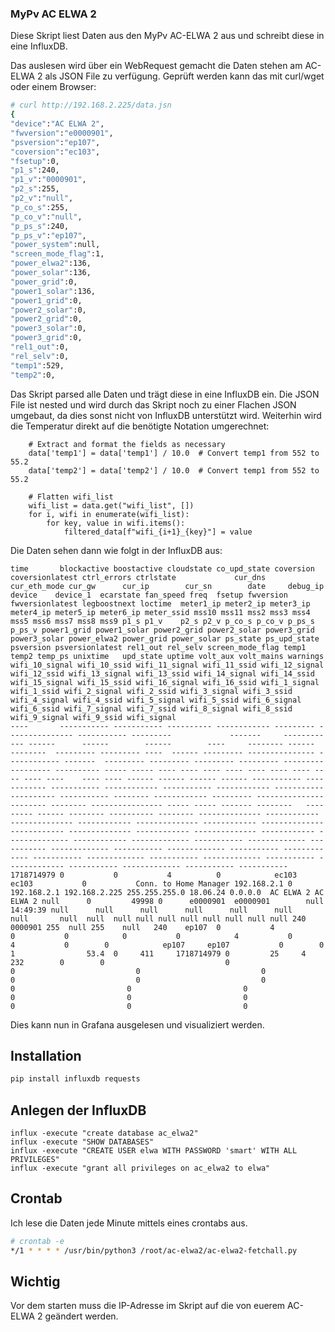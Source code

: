 ### MyPv AC ELWA 2

Diese Skript liest Daten aus den MyPv AC-ELWA 2 aus und schreibt diese in eine InfluxDB.

Das auslesen wird über ein WebRequest gemacht die Daten stehen am AC-ELWA 2 als JSON File zu verfügung. Geprüft werden kann das mit curl/wget oder einem Browser:

```bash
# curl http://192.168.2.225/data.jsn
{
"device":"AC ELWA 2",
"fwversion":"e0000901",
"psversion":"ep107",
"coversion":"ec103",
"fsetup":0,
"p1_s":240,
"p1_v":"0000901",
"p2_s":255,
"p2_v":"null",
"p_co_s":255,
"p_co_v":"null",
"p_ps_s":240,
"p_ps_v":"ep107",
"power_system":null,
"screen_mode_flag":1,
"power_elwa2":136,
"power_solar":136,
"power_grid":0,
"power1_solar":136,
"power1_grid":0,
"power2_solar":0,
"power2_grid":0,
"power3_solar":0,
"power3_grid":0,
"rel1_out":0,
"rel_selv":0,
"temp1":529,
"temp2":0,
```

Das Skript parsed alle Daten und trägt diese in eine InfluxDB ein. Die JSON File ist nested und wird durch das Skript noch zu einer Flachen JSON umgebaut, da dies sonst nicht von InfluxDB unterstützt wird. Weiterhin wird die Temperatur direkt auf die benötigte Notation umgerechnet:

```python3
    # Extract and format the fields as necessary
    data['temp1'] = data['temp1'] / 10.0  # Convert temp1 from 552 to 55.2
    data['temp2'] = data['temp2'] / 10.0  # Convert temp1 from 552 to 55.2

    # Flatten wifi_list
    wifi_list = data.get("wifi_list", [])
    for i, wifi in enumerate(wifi_list):
        for key, value in wifi.items():
            filtered_data[f"wifi_{i+1}_{key}"] = value
```

Die Daten sehen dann wie folgt in der InfluxDB aus:

```
time       blockactive boostactive cloudstate co_upd_state coversion coversionlatest ctrl_errors ctrlstate             cur_dns     cur_eth_mode cur_gw      cur_ip        cur_sn        date     debug_ip device    device_1  ecarstate fan_speed freq  fsetup fwversion fwversionlatest legboostnext loctime  meter1_ip meter2_ip meter3_ip meter4_ip meter5_ip meter6_ip meter_ssid mss10 mss11 mss2 mss3 mss4 mss5 mss6 mss7 mss8 mss9 p1_s p1_v    p2_s p2_v p_co_s p_co_v p_ps_s p_ps_v power1_grid power1_solar power2_grid power2_solar power3_grid power3_solar power_elwa2 power_grid power_solar ps_state ps_upd_state psversion psversionlatest rel1_out rel_selv screen_mode_flag temp1 temp2 temp_ps unixtime   upd_state uptime volt_aux volt_mains warnings wifi_10_signal wifi_10_ssid wifi_11_signal wifi_11_ssid wifi_12_signal wifi_12_ssid wifi_13_signal wifi_13_ssid wifi_14_signal wifi_14_ssid wifi_15_signal wifi_15_ssid wifi_16_signal wifi_16_ssid wifi_1_signal wifi_1_ssid wifi_2_signal wifi_2_ssid wifi_3_signal wifi_3_ssid wifi_4_signal wifi_4_ssid wifi_5_signal wifi_5_ssid wifi_6_signal wifi_6_ssid wifi_7_signal wifi_7_ssid wifi_8_signal wifi_8_ssid wifi_9_signal wifi_9_ssid wifi_signal
----       ----------- ----------- ---------- ------------ --------- --------------- ----------- ---------             -------     ------------ ------      ------        ------        ----     -------- ------    --------  --------- --------- ----  ------ --------- --------------- ------------ -------  --------- --------- --------- --------- --------- --------- ---------- ----- ----- ---- ---- ---- ---- ---- ---- ---- ---- ---- ----    ---- ---- ------ ------ ------ ------ ----------- ------------ ----------- ------------ ----------- ------------ ----------- ---------- ----------- -------- ------------ --------- --------------- -------- -------- ---------------- ----- ----- ------- --------   --------- ------ -------- ---------- -------- -------------- ------------ -------------- ------------ -------------- ------------ -------------- ------------ -------------- ------------ -------------- ------------ -------------- ------------ ------------- ----------- ------------- ----------- ------------- ----------- ------------- ----------- ------------- ----------- ------------- ----------- ------------- ----------- ------------- ----------- ------------- ----------- -----------
1718714979 0           0           4          0            ec103     ec103           0           Conn. to Home Manager 192.168.2.1 0            192.168.2.1 192.168.2.225 255.255.255.0 18.06.24 0.0.0.0  AC ELWA 2 AC ELWA 2 null      0         49998 0      e0000901  e0000901        null         14:49:39 null      null      null      null      null      null      null       null  null  null null null null null null null null 240  0000901 255  null 255    null   240    ep107  0           4            0           0            0           0            4           0          4           0        0            ep107     ep107           0        0        1                53.4  0     411     1718714979 0         25     4        232        0        0                           0                           0                           0                           0                           0                           0                           0                         0                         0                         0                         0                         0                         0                         0                         0                         0
```

Dies kann nun in Grafana ausgelesen und visualiziert werden.

## Installation

```bash
pip install influxdb requests
```

## Anlegen der InfluxDB
```
influx -execute "create database ac_elwa2"
influx -execute "SHOW DATABASES"
influx -execute "CREATE USER elwa WITH PASSWORD 'smart' WITH ALL PRIVILEGES"
influx -execute "grant all privileges on ac_elwa2 to elwa"
```

## Crontab
Ich lese die Daten jede Minute mittels eines crontabs aus.

```bash
# crontab -e
*/1 * * * * /usr/bin/python3 /root/ac-elwa2/ac-elwa2-fetchall.py
```

## Wichtig

Vor dem starten muss die IP-Adresse im Skript auf die von euerem AC-ELWA 2 geändert werden.








